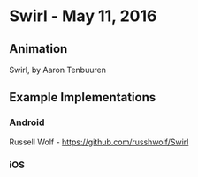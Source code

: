 # Swirl - May 11, 2016

## Animation

Swirl, by Aaron Tenbuuren 

## Example Implementations

### Android

Russell Wolf - https://github.com/russhwolf/Swirl

### iOS

